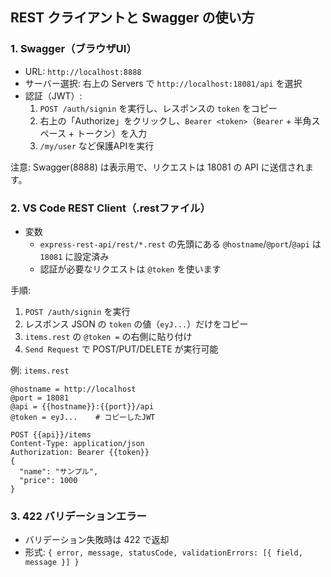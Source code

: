 ## REST クライアントと Swagger の使い方

### 1. Swagger（ブラウザUI）
- URL: `http://localhost:8888`
- サーバー選択: 右上の Servers で `http://localhost:18081/api` を選択
- 認証（JWT）:
  1. `POST /auth/signin` を実行し、レスポンスの `token` をコピー
  2. 右上の「Authorize」をクリックし、`Bearer <token>`（`Bearer` + 半角スペース + トークン）を入力
  3. `/my/user` など保護APIを実行

注意: Swagger(8888) は表示用で、リクエストは 18081 の API に送信されます。

### 2. VS Code REST Client（.restファイル）
- 変数
  - `express-rest-api/rest/*.rest` の先頭にある `@hostname`/`@port`/`@api` は `18081` に設定済み
  - 認証が必要なリクエストは `@token` を使います

手順:
1. `POST /auth/signin` を実行
2. レスポンス JSON の `token` の値（`eyJ...`）だけをコピー
3. `items.rest` の `@token =` の右側に貼り付け
4. `Send Request` で POST/PUT/DELETE が実行可能

例: `items.rest`
```http
@hostname = http://localhost
@port = 18081
@api = {{hostname}}:{{port}}/api
@token = eyJ...    # コピーしたJWT

POST {{api}}/items
Content-Type: application/json
Authorization: Bearer {{token}}
{
  "name": "サンプル",
  "price": 1000
}
```

### 3. 422 バリデーションエラー
- バリデーション失敗時は 422 で返却
- 形式: `{ error, message, statusCode, validationErrors: [{ field, message }] }`


